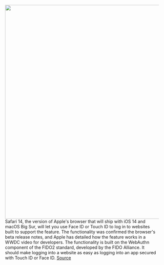 <img src='https://cdn.vox-cdn.com/thumbor/QLly6nsmpZjttrmvcOKhWDq8xls=/0x0:4605x3070/1200x800/filters:focal(1515x1141:2251x1877)/cdn.vox-cdn.com/uploads/chorus_image/image/66976644/682270734.jpg.0.jpg' width='700px' /><br/>
Safari 14, the version of Apple's browser that will ship with iOS 14 and macOS Big Sur, will let you use Face ID or Touch ID to log in to websites built to support the feature. The functionality was confirmed the browser's beta release notes, and Apple has detailed how the feature works in a WWDC video for developers. The functionality is built on the WebAuthn component of the FIDO2 standard, developed by the FIDO Alliance. It should make logging into a website as easy as logging into an app secured with Touch ID or Face ID.
<a href='https://www.theverge.com/2020/6/24/21301509/apple-safari-14-browser-face-touch-id-logins-webauthn-fido2'> Source <a/>